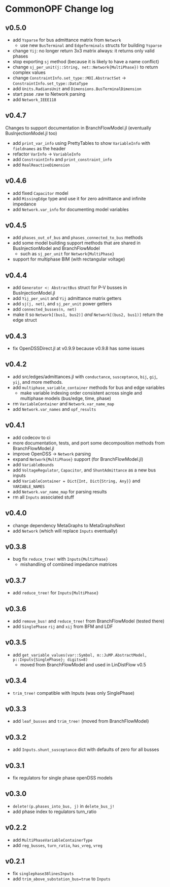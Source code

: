 # CommonOPF Change log

## v0.5.0
- add `Ysparse` for bus admittance matrix from `Network`
    - use new `BusTerminal` and `EdgeTerminals` structs for building `Ysparse`
- change `Yij`: no longer return 3x3 matrix always: it returns only valid phases
- stop exporting `sj` method (because it is likely to have a name conflict)
- change `sj_per_unit(j::String, net::Network{MultiPhase})` to return complex values
- change `ConstraintInfo.set_type::MOI.AbstractSet` -> `ConstraintInfo.set_type::DataType`
- add `Units.RadiansUnit` and `Dimensions.BusTerminalDimension`
- start psse .raw to Network parsing
- add `Network_IEEE118`

## v0.4.7
Changes to support documentation in BranchFlowModel.jl (eventually BusInjectionModel.jl too)
- add `print_var_info` using PrettyTables to show `VariableInfo` with `fieldnames` as the header
- refactor `VarInfo` -> `VariableInfo`
- add `ConstraintInfo` and `print_constraint_info`
- add `RealReactiveDimension`

## v0.4.6
- add fixed `Capacitor` model
- add `MissingEdge` type and use it for zero admittance and infinite impedance
- add `Network.var_info` for documenting model variables

## v0.4.5
- add `phases_out_of_bus` and `phases_connected_to_bus` methods
- add some model building support methods that are shared in BusInjectionModel and BranchFlowModel
    - such as `sj_per_unit` for `Network{MultiPhase}`
- support for multiphase BIM (with rectangular voltage)

## v0.4.4
- add `Generator <: AbstractBus` struct for P-V busses in BusInjectionModel.jl
- add `Yij_per_unit` and `Yij` admittance matrix getters
- add `sj(j, net)`, and `sj_per_unit` power getters
- add `connected_busses(n, net)`
- make it so `Network[(bus1, bus2)]` _and_ `Network[(bus2, bus1)]` return the edge struct

## v0.4.3
- fix OpenDSSDirect.jl at v0.9.9 because v0.9.8 has some issues

## v0.4.2 
- add src/edges/admittances.jl with `conductance`, `susceptance`, `bij`, `gij`, `yij`, and more methods.
- add `multiphase_variable_container` methods for bus and edge variables
    - make variable indexing order consistent across single and multiphase models (bus/edge, time,
      phase)
- rm `VariableContainer` and `Network.var_name_map`
- add `Network.var_names` and `opf_results`

## v0.4.1
- add codecov to ci
- more documentation, tests, and port some decomposition methods from BranchFlowModel.jl
- improve OpenDSS -> `Network` parsing
- expand `Network{MultiPhase}` support (for BranchFlowModel.jl)
- add `VariableBounds`
- add `VoltageRegulator`, `Capacitor`, and `ShuntAdmittance` as a new bus inputs
- add `VariableContainer = Dict{Int, Dict{String, Any}}` and `VARIABLE_NAMES`
- add `Network.var_name_map` for parsing results
- rm all `Inputs` associated stuff

## v0.4.0
- change dependency MetaGraphs to MetaGraphsNext
- add `Network` (which will replace `Inputs` eventually)

## v0.3.8
- bug fix `reduce_tree!` with `Inputs{MultiPhase}`
    - mishandling of combined impedance matrices

## v0.3.7
- add `reduce_tree!` for `Inputs{MultiPhase}`

## v0.3.6
- add `remove_bus!` and `reduce_tree!` from BranchFlowModel (tested there)
- add `SinglePhase` `rij` and `xij` from BFM and LDF

## v0.3.5
- add `get_variable_values(var::Symbol, m::JuMP.AbstractModel, p::Inputs{SinglePhase}; digits=8)`
    - moved from BranchFlowModel and used in LinDistFlow v0.5

## v0.3.4
- `trim_tree!` compatible with Inputs (was only SinglePhase)

## v0.3.3
- add `leaf_busses` and `trim_tree!` (moved from BranchFlowModel)

## v0.3.2
- add `Inputs.shunt_susceptance` dict with defaults of zero for all busses

## v0.3.1
- fix regulators for single phase openDSS models

## v0.3.0
-  `delete!(p.phases_into_bus, j)` in `delete_bus_j!`
- add phase index to regulators turn_ratio

## v0.2.2
- add `MultiPhaseVariableContainerType`
- add `reg_busses`, `turn_ratio`, `has_vreg`, `vreg`

## v0.2.1 
- fix `singlephase38linesInputs`
- add `trim_above_substation_bus=true` to `Inputs`